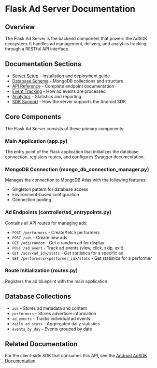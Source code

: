 # Flask Ad Server Documentation

## Overview

The Flask Ad Server is the backend component that powers the AdSDK ecosystem. It handles ad management, delivery, and analytics tracking through a RESTful API interface.

## Documentation Sections

- [Server Setup](server-setup.md) - Installation and deployment guide
- [Database Schema](database-schema.md) - MongoDB collections and structure
- [API Reference](api-reference.md) - Complete endpoint documentation
- [Event Tracking](event-tracking.md) - How ad events are processed
- [Analytics](analytics.md) - Statistics and reporting
- [SDK Support](sdk-support.md) - How the server supports the Android SDK

## Core Components

The Flask Ad Server consists of these primary components:

### Main Application (app.py)
The entry point of the Flask application that initializes the database connection, registers routes, and configures Swagger documentation.

### MongoDB Connection (mongo_db_connection_manager.py)
Manages the connection to MongoDB Atlas with the following features:
- Singleton pattern for database access
- Environment-based configuration
- Connection pooling

### Ad Endpoints (controller/ad_entrypoints.py)
Contains all API routes for managing ads:
- `POST /performers` - Create/fetch performers
- `POST /ads` - Create new ads
- `GET /ads/random` - Get a random ad for display
- `POST /ad_event` - Track ad events (view, click, skip, exit)
- `GET /ads/<ad_id>/stats` - Get statistics for a specific ad
- `GET /performers/<performer_id>/stats` - Get statistics for a performer

### Route Initialization (routes.py)
Registers the ad blueprint with the main application.

## Database Collections

- `ads` - Stores ad metadata and content
- `performers` - Stores advertiser information
- `ad_events` - Tracks individual ad events
- `daily_ad_stats` - Aggregated daily statistics
- `events_by_day` - Events grouped by date

## Related Documentation

For the client-side SDK that consumes this API, see the [Android AdSDK Documentation](https://github.com/YourUsername/adsdk-repo).
